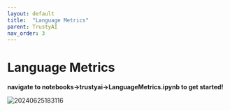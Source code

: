 ```yaml
---
layout: default
title:  "Language Metrics" 
parent: TrustyAI
nav_order: 3
---
```


# Language Metrics
**navigate to notebooks->trustyai->LanguageMetrics.ipynb to get started!**

![20240625183116](https://i.imgur.com/uX6ffVi.png)